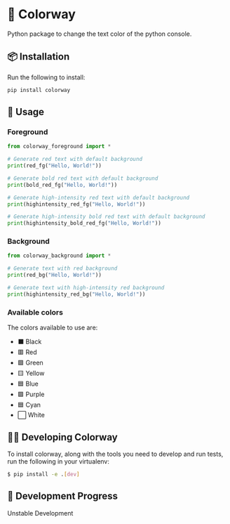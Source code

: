 # 🎨 Colorway

Python package to change the text color of the python console.  

## 📦 Installation

Run the following to install:  

```python
pip install colorway
```

## 🚀 Usage

### Foreground

```python
from colorway_foreground import *

# Generate red text with default background
print(red_fg("Hello, World!"))

# Generate bold red text with default background
print(bold_red_fg("Hello, World!"))

# Generate high-intensity red text with default background
print(highintensity_red_fg("Hello, World!"))

# Generate high-intensity bold red text with default background
print(highintensity_bold_red_fg("Hello, World!"))
```

### Background

```python
from colorway_background import *

# Generate text with red background
print(red_bg("Hello, World!"))

# Generate text with high-intensity red background
print(highintensity_red_bg("Hello, World!"))
```

### Available colors
The colors available to use are:  
- ⬛ Black
- 🟥 Red
- 🟩 Green
- 🟨 Yellow
- 🟦 Blue
- 🟪 Purple
- 🟦 Cyan
- ⬜ White

## 👨‍💻 Developing Colorway

To install colorway, along with the tools you need to develop and run tests, run the following in your virtualenv:

```bash
$ pip install -e .[dev]
```

## 🚦 Development Progress

Unstable Development  
